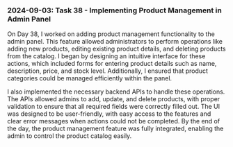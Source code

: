 ### 2024-09-03: Task 38 - Implementing Product Management in Admin Panel

On Day 38, I worked on adding product management functionality to the admin panel. This feature allowed administrators to perform operations like adding new products, editing existing product details, and deleting products from the catalog. I began by designing an intuitive interface for these actions, which included forms for entering product details such as name, description, price, and stock level. Additionally, I ensured that product categories could be managed efficiently within the panel.

I also implemented the necessary backend APIs to handle these operations. The APIs allowed admins to add, update, and delete products, with proper validation to ensure that all required fields were correctly filled out. The UI was designed to be user-friendly, with easy access to the features and clear error messages when actions could not be completed. By the end of the day, the product management feature was fully integrated, enabling the admin to control the product catalog easily.
